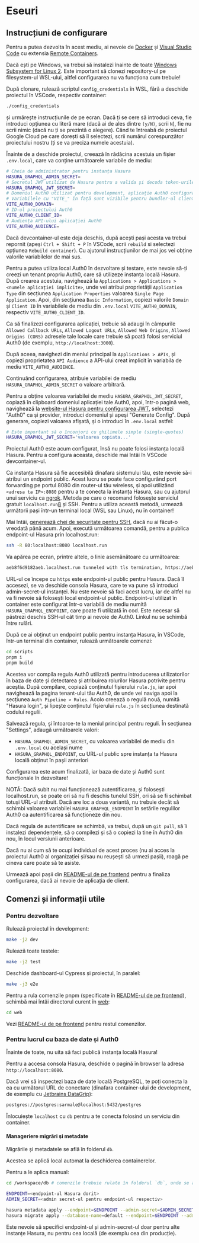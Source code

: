 # Eseuri

## Instrucțiuni de configurare

Pentru a putea dezvolta în acest mediu, ai nevoie de [Docker][1] și [Visual Studio Code][2] cu extensia [Remote Containers][3].

Dacă ești pe Windows, va trebui să instalezi înainte de toate [Windows Subsystem for Linux 2][4]. Este important să clonezi repository-ul pe filesystem-ul WSL-ului, altfel configurarea nu va funcționa cum trebuie!

După clonare, rulează scriptul `config_credentials` în WSL, fără a deschide proiectul în VSCode, respectiv container:

```sh
./config_credentials
```

și urmărește instrucțiunile de pe ecran. Dacă ți se cere să introduci ceva, fie introduci opțiunea cu literă mare (dacă ai de ales dintre `(y/N)`, scrii `N`), fie nu scrii nimic (dacă nu ți se prezintă o alegere). Când te întreabă de proiectul Google Cloud pe care dorești să îl selectezi, scrii numărul corespunzător proiectului nostru (ți se va preciza numele acestuia).

Înainte de a deschide proiectul, creează în rădăcina acestuia un fișier `.env.local`, care va conține următoarele variabile de mediu:

```sh
# Cheia de administrator pentru instanța Hasura
HASURA_GRAPHQL_ADMIN_SECRET=
# Secretul JWT utilizat de Hasura pentru a valida și decoda token-urile de autentificare
HASURA_GRAPHQL_JWT_SECRET=
# Domeniul Auth0 utilizat pentru development, aplicație Auth0 configurată în următorii pași.
# Variabilele cu "VITE_" în față sunt vizibile pentru bundler-ul clientului web.
VITE_AUTH0_DOMAIN=
# ID-ul proiectului Auth0
VITE_AUTH0_CLIENT_ID=
# Audiența API-ului aplicației Auth0
VITE_AUTH0_AUDIENCE=
```

Dacă devcontainer-ul este deja deschis, după acești pași acesta va trebui repornit (apeși `Ctrl + Shift + P` în VSCode, scrii `rebuild` si selectezi opțiunea `Rebuild container`). Cu ajutorul instrucțiunilor de mai jos vei obține valorile variabilelor de mai sus.

Pentru a putea utiliza local Auth0 în dezvoltare și testare, este nevoie să-ți creezi un tenant propriu Auth0, care să utilizeze instanța locală Hasura. După crearea acestuia, navighează la `Applications > Applications > <numele aplicației implicite>`, unde vei atribui proprietății `Application Type` din secțiunea `Application Properties` valoarea `Single Page Application`. Apoi, din secțiunea `Basic Information`, copiezi valorile `Domain` și `Client ID` în variabilele de mediu din `.env.local` `VITE_AUTH0_DOMAIN`, respectiv `VITE_AUTH0_CLIENT_ID`.

Ca să finalizezi configurarea aplicației, trebuie să adaugi în câmpurile `Allowed Callback URLs`, `Allowed Logout URLs`, `Allowed Web Origins`, `Allowed Origins (CORS)` adresele tale locale care trebuie să poată folosi serviciul Auth0 (de exemplu, `http://localhost:3000`).

După aceea, navighezi din meniul principal la `Applications > APIs`, și copiezi proprietatea `API Audience` a API-ului creat implicit în variabila de mediu `VITE_AUTH0_AUDIENCE`.

Continuând configurarea, atribuie variabilei de mediu `HASURA_GRAPHQL_ADMIN_SECRET` o valoare arbitrară.

Pentru a obține valoarea variabilei de mediu `HASURA_GRAPHQL_JWT_SECRET`, copiază în clipboard domeniul aplicației tale Auth0, apoi, într-o pagină web, navighează la [website-ul Hasura pentru configurarea JWT][5], selectezi "Auth0" ca și provider, introduci domeniul și apeși "Generate Config". După generare, copiezi valoarea afișată, și o introduci în `.env.local` astfel:

```sh
# Este important să o înconjori cu ghilimele simple (single-quotes)
HASURA_GRAPHQL_JWT_SECRET='valoarea copiata...'
```

Proiectul Auth0 este acum configurat, însă nu poate folosi instanța locală Hasura. Pentru a configura aceasta, deschide mai întâi în VSCode devcontainer-ul.

Ca instanța Hasura să fie accesibilă dinafara sistemului tău, este nevoie să-i atribui un endpoint public. Acest lucru se poate face configurând port forwarding pe portul 8080 din router-ul tău wireless, și apoi utilizând `<adresa ta IP>:8080` pentru a te conecta la instanța Hasura, sau cu ajutorul unui serviciu ca [ngrok][7]. Metoda pe care o recomand folosește serviciul gratuit `localhost.run`[8] și SSH. Pentru a utiliza această metodă, urmează următorii pași într-un terminal local (WSL sau Linux), nu în container!

Mai întâi, [generează chei de securitate pentru SSH][9], dacă nu ai făcut-o vreodată până acum. Apoi, execută următoarea comandă, pentru a publica endpoint-ul Hasura prin localhost.run:

```sh
ssh -R 80:localhost:8080 localhost.run
```

Va apărea pe ecran, printre altele, o linie asemănătoare cu următoarea:

```sh
aeb8f6d9182aeb.localhost.run tunneled with tls termination, https://aeb8f6d9182aeb.localhost.run
```

URL-ul ce începe cu `https` este endpoint-ul public pentru Hasura. Dacă îl accesezi, se va deschide consola Hasura, care te va pune să introduci admin-secret-ul instanței. Nu este nevoie să faci acest lucru, iar de altfel nu va fi nevoie să folosești local endpoint-ul public. Endpoint-ul utilizat în container este configurat într-o variabilă de mediu numită `HASURA_GRAPHQL_ENDPOINT`, care poate fi utilizată în cod. Este necesar să păstrezi deschis SSH-ul cât timp ai nevoie de Auth0. Linkul nu se schimbă între rulări.

După ce ai obținut un endpoint public pentru instanța Hasura, în VSCode, într-un terminal din container, rulează următoarele comenzi:

```sh
cd scripts
pnpm i
pnpm build
```

Acestea vor compila regula Auth0 utilizată pentru introducerea utilizatorilor în baza de date și detectarea și atribuirea rolurilor Hasura potrivite pentru aceștia. După compilare, copiază conținutul fișierului `rule.js`, iar apoi navighează la pagina tenant-ului tău Auth0, de unde vei naviga apoi la secțiunea `Auth Pipeline > Rules`. Acolo creează o regulă nouă, numită "Hasura login", și lipește conținutul fișierului `rule.js` în secțiunea destinată codului regulii.

Salvează regula, și întoarce-te la meniul principal pentru reguli. În secțiunea "Settings", adaugă următoarele valori:

- `HASURA_GRAPHQL_ADMIN_SECRET`, cu valoarea variabilei de mediu din `.env.local` cu același nume
- `HASURA_GRAPHQL_ENDPOINT`, cu URL-ul public spre instanța ta Hasura locală obținut în pașii anteriori

Configurarea este acum finalizată, iar baza de date și Auth0 sunt funcționale în dezvoltare!

NOTĂ: Dacă subit nu mai funcționează autentificarea, și folosești localhost.run, se poate ori să nu fi deschis tunelul SSH, ori să se fi schimbat totuși URL-ul atribuit. Dacă are loc a doua variantă, nu trebuie decât să schimbi valoarea variabilei `HASURA_GRAPHQL_ENDPOINT` în setările regulilor Auth0 ca autentificarea să funcționeze din nou.

Dacă regula de autentificare se schimbă, va trebui, după un `git pull`, să îi instalezi dependențele, să o compilezi și să o copiezi la tine în Auth0 din nou, în locul versiunii anterioare.

Dacă nu ai cum să te ocupi individual de acest proces (nu ai acces la proiectul Auth0 al organizației și/sau nu reușești să urmezi pașii), roagă pe cineva care poate să te asiste.

Urmează apoi pașii din [README-ul de pe frontend] pentru a finaliza configurarea, dacă ai nevoie de aplicația de client.

## Comenzi și informații utile

### Pentru dezvoltare

Rulează proiectul în development:

```sh
make -j2 dev
```

Rulează toate testele:

```sh
make -j2 test
```

Deschide dashboard-ul Cypress și proiectul, în paralel:

```sh
make -j3 e2e
```

Pentru a rula comenzile pnpm (specificate în [README-ul de pe frontend]), schimbă mai întâi directorul curent în [web](web):

```sh
cd web
```

Vezi [README-ul de pe frontend] pentru restul comenzilor.

### Pentru lucrul cu baza de date și Auth0

Înainte de toate, nu uita să faci publică instanța locală Hasura!

Pentru a accesa consola Hasura, deschide o pagină în browser la adresa `http://localhost:8080`.

Dacă vrei să inspectezi baza de date locală PostgreSQL, te poți conecta la ea cu următorul URL de conectare (dinafara container-ului de development, de exemplu cu [Jetbrains DataGrip][5]):

```txt
postgres://postgres:sarmale@localhost:5432/postgres
```

Înlocuiește `localhost` cu `db` pentru a te conecta folosind un serviciu din container.

#### Manageriere migrări și metadate

Migrările și metadatele se află în folderul `db`.

Acestea se aplică local automat la deschiderea containerelor.

Pentru a le aplica manual:

```sh
cd /workspace/db # comenzile trebuie rulate în folderul `db`, unde se află fișierul `config.yaml`

ENDPOINT=<endpoint-ul Hasura dorit>
ADMIN_SECRET=<admin secret-ul pentru endpoint-ul respectiv>

hasura metadata apply --endpoint=$ENDPOINT --admin-secret=$ADMIN_SECRET
hasura migrate apply --database-name=default --endpoint=$ENDPOINT --admin-secret=$ADMIN_SECRET
```

Este nevoie să specifici endpoint-ul și admin-secret-ul doar pentru alte instanțe Hasura, nu pentru cea locală (de exemplu cea din producție).

[1]: https://www.docker.com/
[2]: https://code.visualstudio.com/
[3]: https://marketplace.visualstudio.com/items?itemName=ms-vscode-remote.remote-containers
[4]: https://docs.microsoft.com/en-us/windows/wsl/install-win10
[5]: https://www.jetbrains.com/datagrip/
[6]: https://hasura.io/jwt-config
[7]: https://ngrok.com/
[8]: http://localhost.run
[9]: https://docs.gitlab.com/ee/ssh/#generate-an-ssh-key-pair
[readme-ul de pe frontend]: web/README.md

